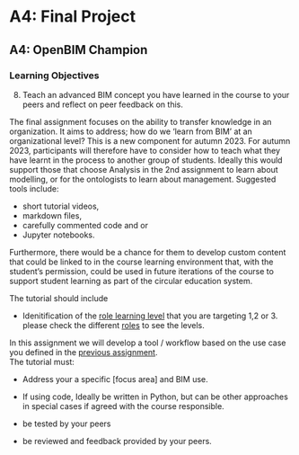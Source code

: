 # A4: Final Project

## A4: OpenBIM Champion
### Learning Objectives
8. Teach an advanced BIM concept you have learned in the course to your peers and reflect on peer feedback on this.
   
The final assignment focuses on the ability to transfer knowledge in an organization. It aims to address; how do we ‘learn from BIM’ at an organizational level? This is a new component for autumn 2023. For autumn 2023, participants will therefore have to consider how to teach what they have learnt in the process to another group of students. Ideally this would support those that choose Analysis in the 2nd assignment to learn about modelling, or for the ontologists to learn about management. Suggested tools include:
* short tutorial videos,
* markdown files,
* carefully commented code and or
* Jupyter notebooks.

Furthermore, there would be a chance for them to develop custom content that could be linked to in the course learning environment that, with the student’s permission, could be used in future iterations of the course to support student learning as part of the circular education system.

The tutorial should include
* Idenitification of the [role learning level] that you are targeting 1,2 or 3. please check the different [roles] to see the levels.

In this assignment we will develop a tool / workflow based on the use case you defined in the [previous assignment](https://github.com/timmcginley/41934/tree/main/A3__UseCase).<br>
The tutorial must:
* Address your a specific [focus area] and BIM use.

* If using code, Ideally be written in Python, but can be other approaches in special cases if agreed with the course responsible.
* be tested by your peers
* be reviewed and feedback provided by your peers.

[roles]: /Roles
[role learning level]: /Roles
